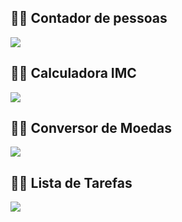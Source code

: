 ## 👨‍💻 Contador de pessoas

![](PrintScreen/app1.png)

## 👨‍💻 Calculadora IMC

![](PrintScreen/app2.png)

## 👨‍💻 Conversor de Moedas

![](PrintScreen/app3.png)

## 👨‍💻 Lista de Tarefas

![](PrintScreen/app4.png)